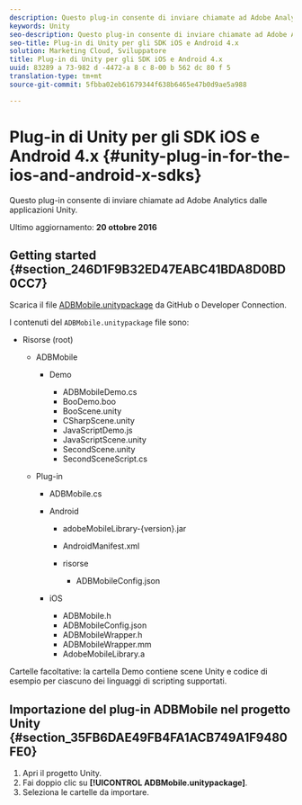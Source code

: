 ```yaml
---
description: Questo plug-in consente di inviare chiamate ad Adobe Analytics dalle applicazioni Unity.
keywords: Unity
seo-description: Questo plug-in consente di inviare chiamate ad Adobe Analytics dalle applicazioni Unity.
seo-title: Plug-in di Unity per gli SDK iOS e Android 4.x
solution: Marketing Cloud, Sviluppatore
title: Plug-in di Unity per gli SDK iOS e Android 4.x
uuid: 83289 a 73-982 d -4472-a 8 c 8-00 b 562 dc 80 f 5
translation-type: tm+mt
source-git-commit: 5fbba02eb61679344f638b6465e47b0d9ae5a988

---
```



# Plug-in di Unity per gli SDK iOS e Android 4.x {#unity-plug-in-for-the-ios-and-android-x-sdks}

Questo plug-in consente di inviare chiamate ad Adobe Analytics dalle applicazioni Unity.

Ultimo aggiornamento: **20 ottobre 2016**

## Getting started {#section_246D1F9B32ED47EABC41BDA8D0BD0CC7}

Scarica il file [ADBMobile.unitypackage](https://github.com/Adobe-Marketing-Cloud/mobile-services/releases) da GitHub o Developer Connection.

I contenuti del `ADBMobile.unitypackage` file sono:

* Risorse (root)

   * ADBMobile

      * Demo

         * ADBMobileDemo.cs
         * BooDemo.boo
         * BooScene.unity
         * CSharpScene.unity
         * JavaScriptDemo.js
         * JavaScriptScene.unity
         * SecondScene.unity
         * SecondSceneScript.cs
   * Plug-in

      * ADBMobile.cs
      * Android

         * adobeMobileLibrary-{version}.jar
         * AndroidManifest.xml
         * risorse

            * ADBMobileConfig.json
      * iOS

         * ADBMobile.h
         * ADBMobileConfig.json
         * ADBMobileWrapper.h
         * ADBMobileWrapper.mm
         * AdobeMobileLibrary.a



Cartelle facoltative: la cartella Demo contiene scene Unity e codice di esempio per ciascuno dei linguaggi di scripting supportati.

## Importazione del plug-in ADBMobile nel progetto Unity {#section_35FB6DAE49FB4FA1ACB749A1F9480FE0}

1. Apri il progetto Unity.
1. Fai doppio clic su **[!UICONTROL ADBMobile.unitypackage]**.
1. Seleziona le cartelle da importare.

